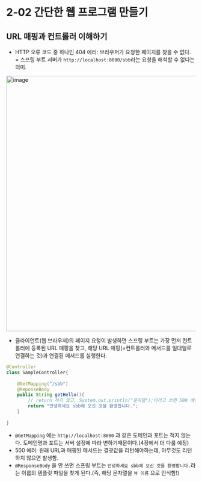 # **2-02 간단한 웹 프로그램 만들기**

## **URL 매핑과 컨트롤러 이해하기**

- HTTP 오류 코드 중 하나인 404 에러: 브라우저가 요청한 페이지를 찾을 수 없다. = 스프링 부트 서버가 `http://localhost:8080/sbb`라는 요청을 해석할 수 없다는 의미.

<img width="1179" height="679" alt="image" src="https://github.com/user-attachments/assets/d78a4882-12bb-4b62-9f91-1b40f4c2d951" />

- 클라이언트(웹 브라우저)의 페이지 요청이 발생하면 스프링 부트는 가장 먼저 컨트롤러에 등록된 URL 매핑을 찾고, 해당 URL 매핑(=컨트롤러와 메서드를 일대일로 연결하는 것)과 연결된 메서드를 실행한다.

```java
@Controller
class SampleController{
	
	@GetMapping("/sbb")
	@ReponseBody
	public String getHello(){
		// return 하지 않고, System.out.println("문자열");이라고 쓰면 500 에러가 발생함.
		return "안녕하세요 sbb에 오신 것을 환영합니다.";
	}
	
}
```

- `@GetMapping` 에는 `http://localhost:8080` 과 같은 도메인과 포트는 적지 않는다. 도메인명과 포트는 서버 설정에 따라 변하기때문이다.(4장에서 더 다룰 예정)
- 500 에러: 원래 URL과 매핑된 메서드는 결괏값을 리턴해야하는데, 아무것도 리턴하지 않으면 발생함.
- `@ResponseBody` 을 안 쓰면 스프링 부트는 `안녕하세요 sbb에 오신 것을 환영합니다.`라는 이름의 템플릿 파일을 찾게 된다.(즉, 해당 문자열을 `뷰 이름` 으로 인식함!)
